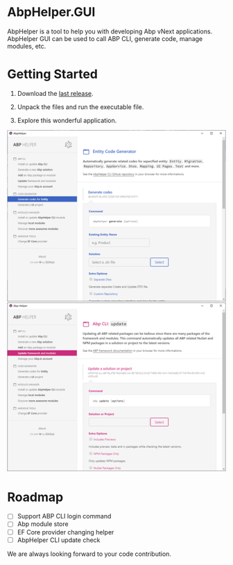 # AbpHelper.GUI

AbpHelper is a tool to help you with developing Abp vNext applications. AbpHelper GUI can be used to call ABP CLI, generate code, manage modules, etc.

# Getting Started

1. Download the [last release](https://github.com/EasyAbp/AbpHelper.GUI/releases).

1. Unpack the files and run the executable file.

1. Explore this wonderful application.

![preview 1](doc/images/preview1.png)
![preview 2](doc/images/preview2.png)

# Roadmap

- [ ] Support ABP CLI login command
- [ ] Abp module store
- [ ] EF Core provider changing helper
- [ ] AbpHelper CLI update check

We are always looking forward to your code contribution.